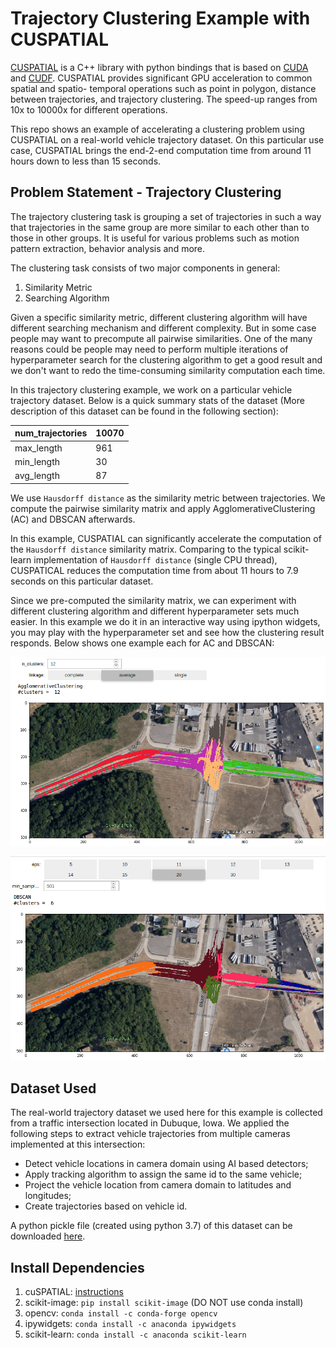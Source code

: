 # Trajectory Clustering Example with CUSPATIAL

[CUSPATIAL](https://github.com/rapidsai/cuspatial) is a C++ library with python bindings that is based on [CUDA](https://developer.nvidia.com/cuda-zone) and [CUDF](https://github.com/rapidsai/cudf).
CUSPATIAL provides significant GPU acceleration to common spatial and spatio-
temporal operations such as point in polygon, distance between trajectories, and
trajectory clustering. The speed-up ranges from 10x to 10000x for different
operations.

This repo shows an example of accelerating a clustering problem using CUSPATIAL on a real-world vehicle trajectory dataset. On this particular use case, CUSPATIAL brings the end-2-end computation time from around 11 hours down to less than 15 seconds. 

[//]: # (Image References)

[AC]: ./images/AC.png "AC"
[DB]: ./images/DB.png "DB"
[LOCUST_HILL_EB]: ./images/LOCUST_HILL_EB.png "LOCUST_HILL_EB"
[jitter_effect]: ./output_images/jitter_effect.png "jitter_effect"
[moviepy_saveclip]: ./images/moviepy_saveclip.png "moviepy_saveclip"

## Problem Statement - Trajectory Clustering 

The trajectory clustering task is grouping a set of trajectories in such a way that trajectories in the same group are more similar to each other than to those in other groups. It is useful for various problems such as motion pattern extraction, behavior analysis and more.

The clustering task consists of two major components in general:

1. Similarity Metric
2. Searching Algorithm

Given a specific similarity metric, different clustering algorithm will have different searching mechanism and different complexity. But in some case people may want to precompute all pairwise similarities. One of the many reasons could be people may need to perform multiple iterations of hyperparameter search for the clustering algorithm to get a good result and we don't want to redo the time-consuming similarity computation each time. 

In this trajectory clustering example, we work on a particular vehicle trajectory dataset. Below is a quick summary stats of the dataset (More description of this dataset can be found in the following section):

| num_trajectories | 10070 |
|------------------|-------|
| max_length       | 961   |
| min_length       | 30    |
| avg_length       | 87    |

We use `Hausdorff distance` as the similarity metric between trajectories. We compute the pairwise similarity matrix and apply AgglomerativeClustering (AC) and DBSCAN afterwards.

In this example, CUSPATIAL can significantly accelerate the computation of the `Hausdorff distance` similarity matrix. Comparing to the typical scikit-learn implementation of `Hausdorff distance` (single CPU thread), CUSPATICAL reduces the computation time from about 11 hours to 7.9 seconds on this particular dataset.

Since we pre-computed the similarity matrix, we can experiment with different clustering algorithm and different hyperparameter sets much easier. In this example we do it in an interactive way using ipython widgets, you may play with the hyperparameter set and see how the clustering result responds. Below shows one example each for AC and DBSCAN:  

![alt text][AC]

![alt text][DB]

## Dataset Used

The real-world trajectory dataset we used here for this example is collected from a traffic intersection located in Dubuque, Iowa. We applied the following steps to extract vehicle trajectories from multiple cameras implemented at this intersection:

* Detect vehicle locations in camera domain using AI based detectors;
* Apply tracking algorithm to assign the same id to the same vehicle;
* Project the vehicle location from camera domain to latitudes and longitudes;
* Create trajectories based on vehicle id. 

A python pickle file (created using python 3.7) of this dataset can be downloaded [here](https://drive.google.com/file/d/1GE-_z9HgLp3eV7Lgo_KOl53QuMgiCUMS/view?usp=sharing). 


## Install Dependencies

1. cuSPATIAL: [instructions](https://github.com/rapidsai/cuspatial/blob/branch-0.10/README.md#compile--install-c-backend)
2. scikit-image: 	`pip install scikit-image` (DO NOT use conda install)
3. opencv: 			`conda install -c conda-forge opencv`
4. ipywidgets: 		`conda install -c anaconda ipywidgets`
5. scikit-learn: 	`conda install -c anaconda scikit-learn`
